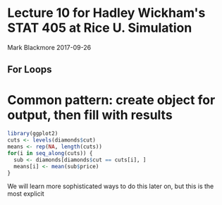 Lecture 10 for Hadley Wickham's STAT 405 at Rice U. Simulation
================
Mark Blackmore
2017-09-26

For Loops
---------

Common pattern: create object for output, then fill with results
================================================================

``` r
library(ggplot2)
cuts <- levels(diamonds$cut)
means <- rep(NA, length(cuts))
for(i in seq_along(cuts)) {
  sub <- diamonds[diamonds$cut == cuts[i], ]
  means[i] <- mean(sub$price)
}
```

We will learn more sophisticated ways to do this later on, but this is the most explicit
